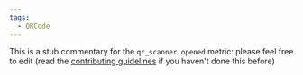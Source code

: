 ```yaml
---
tags:
  - QRCode
---
```


This is a stub commentary for the `qr_scanner.opened` metric: please feel free to edit (read the
[contributing guidelines](https://github.com/mozilla/glean-annotations/blob/main/CONTRIBUTING.md)
if you haven't done this before)
